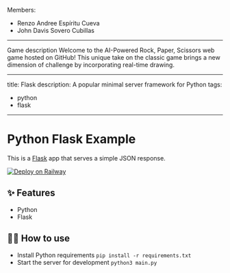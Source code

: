 Members:
  - Renzo Andree Espíritu Cueva
  - John Davis Sovero Cubillas
---
Game description 
    Welcome to the AI-Powered Rock, Paper, Scissors web game hosted on GitHub! This unique take on 
    the classic game brings a new dimension of challenge by incorporating real-time drawing.
    
---
title: Flask
description: A popular minimal server framework for Python
tags:
  - python
  - flask
---

# Python Flask Example

This is a [Flask](https://flask.palletsprojects.com/en/1.1.x/) app that serves a simple JSON response.

[![Deploy on Railway](https://railway.app/button.svg)](https://railway.app/new/template/zUcpux)

## ✨ Features

- Python
- Flask

## 💁‍♀️ How to use

- Install Python requirements `pip install -r requirements.txt`
- Start the server for development `python3 main.py`
